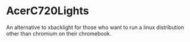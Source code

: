 AcerC720Lights
==============

An alternative to xbacklight for those who want to run a linux distribution other than chromium on their chromebook.
